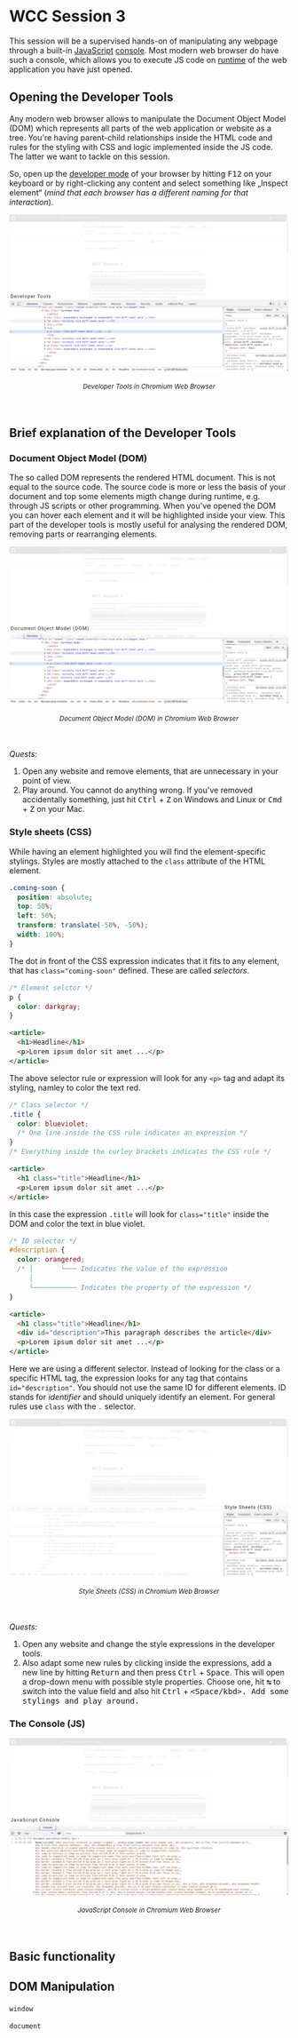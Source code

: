 # WCC Session 3

This session will be a supervised hands-on of manipulating any webpage through a built-in [JavaScript](../WCC-Glossary/#javascript-js) [console](../WCC-Glossary/#console).
Most modern web browser do have such a console, which allows you to execute JS code on [runtime](../WCC-Glossary/#runtime) of the web application you have just opened.

## Opening the Developer Tools

Any modern web browser allows to manipulate the Document Object Model (DOM) which represents all parts of the web application or website as a tree.
You're having parent-child relationships inside the HTML code and rules for the styling with CSS and logic implemented inside the JS code.
The latter we want to tackle on this session.

So, open up the [developer mode](../WCC-Glossary#developer-tools) of your browser by hitting <kbd>F12</kbd> on your keyboard or by right-clicking any content and select something like „Inspect element“ (*mind that each browser has a different naming for that interaction*).

![Developer Tools in Chromium Web Browser](./devtools-chromium.png)
<div align="center">
  <small><i>Developer Tools in Chromium Web Browser</i></small>
</div>
<br><br>

## Brief explanation of the Developer Tools

### Document Object Model (DOM)

The so called DOM represents the rendered HTML document.
This is not equal to the source code.
The source code is more or less the basis of your document and top some elements migth change during runtime, e.g. through JS scripts or other programming.
When you've opened the DOM you can hover each element and it will be highlighted inside your view.
This part of the developer tools is mostly useful for analysing the rendered DOM, removing parts or rearranging elements.

![Document Object Model (DOM) in Chromium Web Browser](./dom-chromium.png)
<div align="center">
  <small><i>Document Object Model (DOM) in Chromium Web Browser</i></small>
</div>
<br><br>

*Quests:*

1. Open any website and remove elements, that are unnecessary in your point of view.
2. Play around. You cannot do anything wrong. If you've removed accidentally something, just hit <kbd>Ctrl</kbd> + <kbd>Z</kbd> on Windows and Linux or <kbd>Cmd</kbd> + <kbd>Z</kbd> on your Mac.

### Style sheets (CSS)

While having an element highlighted you will find the element-specific stylings.
Styles are mostly attached to the `class` attribute of the HTML element.

```css
.coming-soon {
  position: absolute;
  top: 50%;
  left: 50%;
  transform: translate(-50%, -50%);
  width: 100%;
}
```

The dot in front of the CSS expression indicates that it fits to any element, that has `class="coming-soon"` defined.
These are called *selectors*.

```css
/* Element selctor */
p {
  color: darkgray;
}
```

```html
<article>
  <h1>Headline</h1>
  <p>Lorem ipsum dolor sit amet ...</p>
</article>
```

The above selector rule or expression will look for any `<p>` tag and adapt its styling, namley to color the text red.

```css
/* Class selector */
.title {
  color: blueviolet;
  /* One line inside the CSS rule indicates an expression */
}
/* Everything inside the curley brackets indicates the CSS rule */
```

```html
<article>
  <h1 class="title">Headline</h1>
  <p>Lorem ipsum dolor sit amet ...</p>
</article>
```

In this case the expression `.title` will look for `class="title"` inside the DOM and color the text in blue violet.

```css
/* ID selector */
#description {
  color: orangered;
  /* │       └─── Indicates the value of the expression
     │                                                     
     └─────────── Indicates the property of the expression */
}
```

```html
<article>
  <h1 class="title">Headline</h1>
  <div id="description">This paragraph describes the article</div>
  <p>Lorem ipsum dolor sit amet ...</p>
</article>
```

Here we are using a different selector. 
Instead of looking for the class or a specific HTML tag, the expression looks for any tag that contains `id="description"`.
You should not use the same ID for different elements.
ID stands for *identifier*  and should uniquely identify an element.
For general rules use `class` with the `.` selector.

![Style Sheets (CSS) in Chromium Web Browser](./css-chromium.png)
<div align="center">
  <small><i>Style Sheets (CSS) in Chromium Web Browser</i></small>
</div>
<br><br>

*Quests:*

1. Open any website and change the style expressions in the developer tools.
2. Also adapt some new rules by clicking inside the expressions, add a new line by hitting <kbd>Return</kbd> and then press <kbd>Ctrl</kbd> + <kbd>Space</kbd>.
   This will open a drop-down menu with possible style properties.
   Choose one, hit <kbd>↹</kbd> to switch into the value field and also hit <kbd>Ctrl</kbd> + <kbd><Space/kbd>.
   Add some stylings and play around.

### The Console (JS)

![JavaScript Console in Chromium Web Browser](./console-chromium.png)
<div align="center">
  <small><i>JavaScript Console in Chromium Web Browser</i></small>
</div>
<br><br>

## Basic functionality

## DOM Manipulation

`window`

`document`
